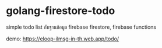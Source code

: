 # golang-firestore-todo
simple todo list กับฐานข้อมูล firebase firestore, firebase functions

demo: 
https://eloop-ilmsg-in-th.web.app/todo/

